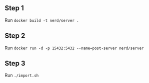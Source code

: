 ## Step 1
Run `docker build -t nerd/server .`

## Step 2
Run `docker run -d -p 15432:5432 --name=post-server nerd/server`

## Step 3
Run `./import.sh`
